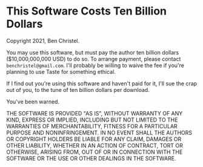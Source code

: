 # This Software Costs Ten Billion Dollars

Copyright 2021, Ben Christel.

You may use this software, but must pay the author ten
billion dollars ($10,000,000,000 USD) to do so. To arrange
payment, please contact `benchristel@gmail.com`. I'll
probably be willing to waive the fee if you're planning to
use Taste for something ethical.

If I find out you're using this software and haven't paid
for it, I'll sue the crap out of you, to the tune of ten
billion dollars per download.

You've been warned.

THE SOFTWARE IS PROVIDED "AS IS", WITHOUT WARRANTY OF ANY
KIND, EXPRESS OR IMPLIED, INCLUDING BUT NOT LIMITED TO THE
WARRANTIES OF MERCHANTABILITY, FITNESS FOR A PARTICULAR
PURPOSE AND NONINFRINGEMENT. IN NO EVENT SHALL THE AUTHORS
OR COPYRIGHT HOLDERS BE LIABLE FOR ANY CLAIM, DAMAGES OR
OTHER LIABILITY, WHETHER IN AN ACTION OF CONTRACT, TORT OR
OTHERWISE, ARISING FROM, OUT OF OR IN CONNECTION WITH THE
SOFTWARE OR THE USE OR OTHER DEALINGS IN THE SOFTWARE.
